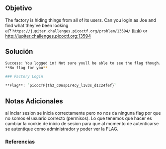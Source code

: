 ## Objetivo 
The factory is hiding things from all of its users. Can you login as Joe and find what they've been looking at? `https://jupiter.challenges.picoctf.org/problem/13594/` ([link](https://jupiter.challenges.picoctf.org/problem/13594/)) or http://jupiter.challenges.picoctf.org:13594
## Solución  
```bash
Success: You logged in! Not sure youll be able to see the flag though.
**No flag for you**

### Factory Login

**Flag**: `picoCTF{th3_c0nsp1r4cy_l1v3s_d1c24fef}`
```
## Notas Adicionales 
al inciar sesion se inicia correctamente pero no nos da ninguna flag por que no somos el usuario correcto (permisos).
Lo que tenemos que hacer es cambiar la cookie de inicio de sesion para que al momento de autenticarse se autentique como administrador y poder ver la FLAG.
### Referencias

